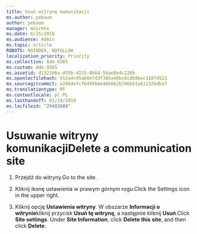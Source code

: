 ```yaml
---
title: Usuń witrynę komunikacji
ms.author: pebaum
author: pebaum
manager: mnirkhe
ms.date: 6/25/2018
ms.audience: Admin
ms.topic: article
ROBOTS: NOINDEX, NOFOLLOW
localization_priority: Priority
ms.collection: Adm_O365
ms.custom: Adm_O365
ms.assetid: d132106a-d55b-4233-8664-56ae8e4c226b
ms.openlocfilehash: 912a4c95ab0e7d3f305a40bc8cdb9bec318f4523
ms.sourcegitcommit: e2864efcfb493b6e46b662b746661a61232bdba7
ms.translationtype: MT
ms.contentlocale: pl-PL
ms.lasthandoff: 01/24/2019
ms.locfileid: "29482688"
---
```

# <a name="delete-a-communication-site"></a><span data-ttu-id="d114a-102">Usuwanie witryny komunikacji</span><span class="sxs-lookup"><span data-stu-id="d114a-102">Delete a communication site</span></span>

1. <span data-ttu-id="d114a-103">Przejdź do witryny.</span><span class="sxs-lookup"><span data-stu-id="d114a-103">Go to the site.</span></span>
    
2. <span data-ttu-id="d114a-104">Kliknij ikonę ustawienia w prawym górnym rogu.</span><span class="sxs-lookup"><span data-stu-id="d114a-104">Click the Settings icon in the upper right.</span></span>
    
3. <span data-ttu-id="d114a-p101">Kliknij opcję **Ustawienia witryny**. W obszarze **Informacji o witrynie**kliknij przycisk **Usuń tę witrynę**, a następnie kliknij **Usuń**.</span><span class="sxs-lookup"><span data-stu-id="d114a-p101">Click **Site settings**. Under **Site Information**, click **Delete this site**, and then click **Delete**.</span></span>
    

